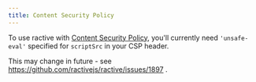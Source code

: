 ```yaml
---
title: Content Security Policy
---
```


To use ractive with [Content Security Policy](http://www.html5rocks.com/en/tutorials/security/content-security-policy/), you'll currently need `'unsafe-eval'` specified for `scriptSrc` in your CSP header.

This may change in future - see https://github.com/ractivejs/ractive/issues/1897 .

